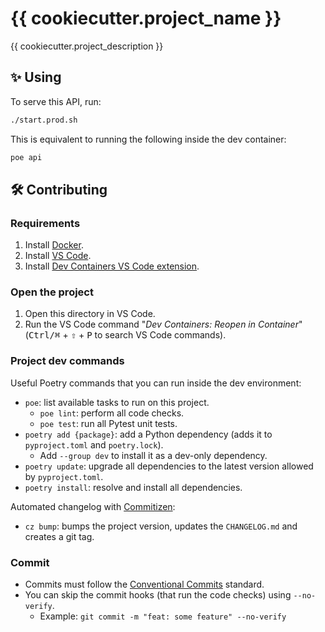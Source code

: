 # {{ cookiecutter.project_name }}

{{ cookiecutter.project_description }}

## ✨ Using

To serve this API, run:

```sh
./start.prod.sh
```

This is equivalent to running the following inside the dev container:

```sh
poe api
```

## 🛠 Contributing

### Requirements

1. Install [Docker](https://docs.docker.com/).
2. Install [VS Code](https://code.visualstudio.com/).
3. Install [Dev Containers VS Code extension](https://marketplace.visualstudio.com/items?itemName=ms-vscode-remote.remote-containers).

### Open the project

1. Open this directory in VS Code.
2. Run the VS Code command "_Dev Containers: Reopen in Container_" (<kbd>Ctrl/⌘</kbd> + <kbd>⇧</kbd> + <kbd>P</kbd> to search VS Code commands).

### Project dev commands

Useful Poetry commands that you can run inside the dev environment:

- `poe`: list available tasks to run on this project.
    - `poe lint`: perform all code checks.
    - `poe test`: run all Pytest unit tests.
- `poetry add {package}`: add a Python dependency (adds it to `pyproject.toml` and `poetry.lock`).
    - Add `--group dev` to install it as a dev-only dependency.
- `poetry update`: upgrade all dependencies to the latest version allowed by `pyproject.toml`.
- `poetry install`: resolve and install all dependencies.

Automated changelog with [Commitizen](https://github.com/commitizen-tools/commitizen):

- `cz bump`: bumps the project version, updates the `CHANGELOG.md` and creates a git tag.

### Commit

- Commits must follow the [Conventional Commits](https://www.conventionalcommits.org/) standard.
- You can skip the commit hooks (that run the code checks) using `--no-verify`.
    - Example: `git commit -m "feat: some feature" --no-verify`
